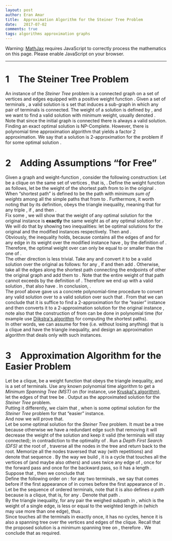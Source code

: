 ```yaml
---
layout: post
author: Eran Amar
title:  Approximation Algorithm for the Steiner Tree Problem
date:   2017-07-02
comments: true
tags: algorithms approximation graphs
---
```



<script type="math/tex">
\newcommand{\lyxlock}{}
</script>
<noscript>
<div class="warning">
Warning: <a href="http://www.mathjax.org/">MathJax</a> requires JavaScript to correctly process the mathematics on this page. Please enable JavaScript on your browser.
</div><hr>
</hr></noscript>



<h1 class="Section">
<a class="toc" name="toc-Section-1">1</a> The Steiner Tree Problem
</h1>
<div class="Unindented">
An instance of the <i>Steiner Tree</i> problem is a connected graph <span class="MathJax_Preview"><script type="math/tex">
G
</script>
</span> on a set of <span class="MathJax_Preview"><script type="math/tex">
n
</script>
</span> vertices <span class="MathJax_Preview"><script type="math/tex">
V\left(G\right)
</script>
</span> and <span class="MathJax_Preview"><script type="math/tex">
m
</script>
</span> edges <span class="MathJax_Preview"><script type="math/tex">
E
</script>
</span><span class="MathJax_Preview"><script type="math/tex">
\left(G\right)
</script>
</span> equipped with a positive weight function <span class="MathJax_Preview"><script type="math/tex">
w:E\left(G\right)\to\mathbb{R}_{>0}
</script>
</span>. Given a set of terminals <span class="MathJax_Preview"><script type="math/tex">
T\subseteq V\left(G\right)
</script>
</span>, a valid solution is s set <span class="MathJax_Preview"><script type="math/tex">
S\subseteq E\left(G\right)
</script>
</span> that induces a sub-graph in which any pair of terminals <span class="MathJax_Preview"><script type="math/tex">
t_{1},t_{2}\in T
</script>
</span> is connected. The weight of a solution <span class="MathJax_Preview"><script type="math/tex">
S
</script>
</span> is defined by <span class="MathJax_Preview"><script type="math/tex">
w\left(S\right)=\sum_{e\in S}w\left(e\right)
</script>
</span>, and we want to find a valid solution with minimum weight, usually denoted <span class="MathJax_Preview"><script type="math/tex">
S^{*}
</script>
</span>. Note that since the initial graph is connected there is always a valid solution. 
</div>
<div class="Indented">
Finding an exact optimal solution is NP-Complete. However, there is polynomial time approximation algorithm that yields a factor 2 approximation. We say that a solution <span class="MathJax_Preview"><script type="math/tex">
S
</script>
</span> is 2-approximation for the problem if <span class="MathJax_Preview"><script type="math/tex">
w\left(S\right)\le2\cdot w\left(S^{*}\right)
</script>
</span> for some optimal solution <span class="MathJax_Preview"><script type="math/tex">
S^{*}
</script>
</span>.
</div>
<h1 class="Section">
<a class="toc" name="toc-Section-2">2</a> Adding Assumptions “for Free”
</h1>
<div class="Unindented">
Given a graph <span class="MathJax_Preview"><script type="math/tex">
G
</script>
</span> and weight-function <span class="MathJax_Preview"><script type="math/tex">
w
</script>
</span>, consider the following construction: Let <span class="MathJax_Preview"><script type="math/tex">
\tilde{G}
</script>
</span> be a clique on the same set of vertices <span class="MathJax_Preview"><script type="math/tex">
V\left(\tilde{G}\right)=V\left(G\right)
</script>
</span>, that is, <span class="MathJax_Preview"><script type="math/tex">
E\left(\tilde{G}\right)=\left\{ \left(u,v\right)\mid u\ne v\in V\left(G\right)\right\} 
</script>
</span>. Define the weight function <span class="MathJax_Preview"><script type="math/tex">
\tilde{w}
</script>
</span> as follows, <span class="MathJax_Preview"><script type="math/tex">
\forall u,v\in V\left(\tilde{G}\right)
</script>
</span> let <span class="MathJax_Preview"><script type="math/tex">
\tilde{w}\left(u,v\right)
</script>
</span> be the weight of the shortest path from <span class="MathJax_Preview"><script type="math/tex">
u
</script>
</span> to <span class="MathJax_Preview"><script type="math/tex">
v
</script>
</span> in the original <span class="MathJax_Preview"><script type="math/tex">
G
</script>
</span>. When “shortest path” is defined to be the path with minimum<i> sum of weights</i> among all the simple paths that from <span class="MathJax_Preview"><script type="math/tex">
u
</script>
</span> to <span class="MathJax_Preview"><script type="math/tex">
v
</script>
</span>. Furthermore, it worth noting that by its definition, <span class="MathJax_Preview"><script type="math/tex">
\tilde{w}
</script>
</span> obeys the triangle inequality, meaning that for any triple <span class="MathJax_Preview"><script type="math/tex">
u,v,w\in V\left(\tilde{G}\right)
</script>
</span>, if <span class="MathJax_Preview"><script type="math/tex">
e_{1}=\left(u,v\right)
</script>
</span>, <span class="MathJax_Preview"><script type="math/tex">
e_{2}=\left(v,w\right)
</script>
</span> and <span class="MathJax_Preview"><script type="math/tex">
e_{3}=\left(u,w\right)
</script>
</span> then <span class="MathJax_Preview"><script type="math/tex">
\tilde{w}\left(e_{3}\right)\le\tilde{w}\left(e_{1}\right)+\tilde{w}\left(e_{2}\right)
</script>
</span>. 
</div>
<div class="Indented">
Fix some <span class="MathJax_Preview"><script type="math/tex">
T\subseteq V\left(G\right)
</script>
</span>, we will show that the weight of any optimal solution for the original instance <span class="MathJax_Preview"><script type="math/tex">
\left(G,w\right)
</script>
</span> is <b>exactly</b> the same weight as of any optimal solution for <span class="MathJax_Preview"><script type="math/tex">
\left(\tilde{G},\tilde{w}\right)
</script>
</span>. We will do that by showing two inequalities: let <span class="MathJax_Preview"><script type="math/tex">
S^{*},\tilde{S}^{*}
</script>
</span> be optimal solutions for the original and the modified instances respectively. Then <span class="MathJax_Preview"><script type="math/tex">
w\left(S^{*}\right)\le w\left(\tilde{S}^{*}\right)
</script>
</span> and <span class="MathJax_Preview"><script type="math/tex">
w\left(\tilde{S}^{*}\right)\le w\left(S^{*}\right)
</script>
</span>.
</div>
<div class="Indented">
Obviously, the inequality <span class="MathJax_Preview"><script type="math/tex">
w\left(\tilde{S}^{*}\right)\le w\left(S^{*}\right)
</script>
</span> holds, because <span class="MathJax_Preview"><script type="math/tex">
\tilde{G}
</script>
</span> contains all the edges of <span class="MathJax_Preview"><script type="math/tex">
G
</script>
</span> and for any edge <span class="MathJax_Preview"><script type="math/tex">
e
</script>
</span> in <span class="MathJax_Preview"><script type="math/tex">
G
</script>
</span> its weight over the modified instance <span class="MathJax_Preview"><script type="math/tex">
\tilde{G}
</script>
</span> have <span class="MathJax_Preview"><script type="math/tex">
\tilde{w}\left(e\right)\le w\left(e\right)
</script>
</span>, by the definition of <span class="MathJax_Preview"><script type="math/tex">
\tilde{w}
</script>
</span>. Therefore, the optimal weight over <span class="MathJax_Preview"><script type="math/tex">
\tilde{G}
</script>
</span> can only be equal to or smaller than the one of <span class="MathJax_Preview"><script type="math/tex">
G
</script>
</span>.
</div>
<div class="Indented">
The other direction is less trivial. Take any <span class="MathJax_Preview"><script type="math/tex">
\tilde{S}^{*}
</script>
</span> and convert it to be a valid solution over the original <span class="MathJax_Preview"><script type="math/tex">
G
</script>
</span> as follows: for any <span class="MathJax_Preview"><script type="math/tex">
e\in\tilde{S}^{*}
</script>
</span>, if <span class="MathJax_Preview"><script type="math/tex">
e\in E\left(G\right)
</script>
</span> and <span class="MathJax_Preview"><script type="math/tex">
w\left(e\right)\le\tilde{w}\left(e\right)
</script>
</span> then add <span class="MathJax_Preview"><script type="math/tex">
e\in S^{*}
</script>
</span>. Otherwise, take all the edges along the shortest path connecting the endpoints of <span class="MathJax_Preview"><script type="math/tex">
e
</script>
</span> other the original graph <span class="MathJax_Preview"><script type="math/tex">
G
</script>
</span> and add them to <span class="MathJax_Preview"><script type="math/tex">
S^{*}
</script>
</span>. Note that the entire weight of that path cannot exceeds <span class="MathJax_Preview"><script type="math/tex">
\tilde{w}\left(e\right)
</script>
</span> by the definition of <span class="MathJax_Preview"><script type="math/tex">
\tilde{w}
</script>
</span>. Therefore we end up with a valid solution <span class="MathJax_Preview"><script type="math/tex">
S^{*}
</script>
</span>, that also have <span class="MathJax_Preview"><script type="math/tex">
w\left(S^{*}\right)\le w\left(\tilde{S}^{*}\right)
</script>
</span>. In conclusion, <span class="MathJax_Preview"><script type="math/tex">
w\left(S^{*}\right)=w\left(\tilde{S}^{*}\right)
</script>
</span>.
</div>
<div class="Indented">
The proof above gave us a concrete polynomial-time procedure to convert any valid solution <span class="MathJax_Preview"><script type="math/tex">
\tilde{S}
</script>
</span> over <span class="MathJax_Preview"><script type="math/tex">
\tilde{G}
</script>
</span> to a valid solution <span class="MathJax_Preview"><script type="math/tex">
S
</script>
</span> over <span class="MathJax_Preview"><script type="math/tex">
G
</script>
</span> such that <span class="MathJax_Preview"><script type="math/tex">
w\left(S\right)\le w\left(\tilde{S}\right)
</script>
</span>. From that we can conclude that it is suffice to find a 2-approximation for the “easier” instance <span class="MathJax_Preview"><script type="math/tex">
\left(\tilde{G},\tilde{w}\right)
</script>
</span> and then converts it to a 2-approximation solution for the original instance <span class="MathJax_Preview"><script type="math/tex">
\left(G,w\right)
</script>
</span>, note also that the construction of <span class="MathJax_Preview"><script type="math/tex">
\tilde{G},\tilde{w}
</script>
</span> from <span class="MathJax_Preview"><script type="math/tex">
G,w
</script>
</span> can be done in polynomial time (for example use <a class="URL" href="https://en.wikipedia.org/wiki/Dijkstra%27s_algorithm">Dijkstra's algorithm</a> for computing the shortest paths).
</div>
<div class="Indented">
In other words, we can assume for free (i.e. without losing anything) that <span class="MathJax_Preview"><script type="math/tex">
G
</script>
</span> is a clique and <span class="MathJax_Preview"><script type="math/tex">
w
</script>
</span> have the triangle inequality, and design an approximation algorithm that deals only with such instances.
</div>
<h1 class="Section">
<a class="toc" name="toc-Section-3">3</a> Approximation Algorithm for the Easier Problem
</h1>
<div class="Unindented">
Let <span class="MathJax_Preview"><script type="math/tex">
G
</script>
</span> be a clique, <span class="MathJax_Preview"><script type="math/tex">
w
</script>
</span> be a weight function that obeys the triangle inequality, and <span class="MathJax_Preview"><script type="math/tex">
T
</script>
</span> is a set of terminals. Use any known polynomial time algorithm to get a <i>Minimum Spanning Tree (MST)</i> on <span class="MathJax_Preview"><script type="math/tex">
T
</script>
</span> (for instance, use <a class="URL" href="https://en.wikipedia.org/wiki/Kruskal%27s_algorithm">Kruskal's algorithm</a>), let the edges of that tree be <span class="MathJax_Preview"><script type="math/tex">
S\subseteq E\left(G\right)
</script>
</span>. Output <span class="MathJax_Preview"><script type="math/tex">
S
</script>
</span> as the approximated solution for the <i>Steiner Tree</i> problem.
</div>
<div class="Indented">
Putting it differently, we claim that <span class="MathJax_Preview"><script type="math/tex">
w\left(S\right)\le2w\left(S^{*}\right)
</script>
</span>, when <span class="MathJax_Preview"><script type="math/tex">
S^{*}
</script>
</span> is some optimal solution for the <i>Steiner Tree</i> problem for that “easier” instance. 
</div>
<div class="Indented">
And now we will prove that. 
</div>
<div class="Indented">
Let <span class="MathJax_Preview"><script type="math/tex">
S^{*}
</script>
</span> be some optimal solution for the <i>Steiner Tree</i> problem. It must be a tree because otherwise we have a redundant edge such that removing it will decrease the weight of the solution and keep it valid (the terminals will stay connected); in contradiction to the optimality of <span class="MathJax_Preview"><script type="math/tex">
S^{*}
</script>
</span>. Run a <i>Depth First Search (DFS)</i> at the root of <span class="MathJax_Preview"><script type="math/tex">
S^{*}
</script>
</span>, traverse all the nodes in the tree and return back to the root. Memorize all the nodes traversed that way (with repetitions) and denote that sequence <span class="MathJax_Preview"><script type="math/tex">
P
</script>
</span>. By the way we build <span class="MathJax_Preview"><script type="math/tex">
P
</script>
</span>, it is a cycle that touches all the vertices of <span class="MathJax_Preview"><script type="math/tex">
T
</script>
</span> (and maybe also others) and uses twice any edge of <span class="MathJax_Preview"><script type="math/tex">
S^{*}
</script>
</span>, once for the forward pass and once for the backward pass, so it has a length <span class="MathJax_Preview"><script type="math/tex">
k:=2\left|S^{*}\right|
</script>
</span>. Suppose that <span class="MathJax_Preview"><script type="math/tex">
P=\left(u_{1},...,u_{k}\right)
</script>
</span>, then we conclude that <span class="MathJax_Preview">
<script type="math/tex;mode=display">

w\left(P\right)=\sum_{i=1}^{k-1}w\left(\left(u_{i},u_{i+1}\right)\right)=2\cdot w\left(S^{*}\right)

</script>
</span>
</div>
<div class="Indented">
Define the following order on <span class="MathJax_Preview"><script type="math/tex">
T
</script>
</span>: for any two terminals <span class="MathJax_Preview"><script type="math/tex">
t_{1},t_{2}\in T
</script>
</span>, we say that <span class="MathJax_Preview"><script type="math/tex">
t_{1}
</script>
</span> comes before <span class="MathJax_Preview"><script type="math/tex">
t_{2}
</script>
</span> if the first appearance of <span class="MathJax_Preview"><script type="math/tex">
t_{1}
</script>
</span> in <span class="MathJax_Preview"><script type="math/tex">
P
</script>
</span> comes before the first appearance of <span class="MathJax_Preview"><script type="math/tex">
t_{2}
</script>
</span> in <span class="MathJax_Preview"><script type="math/tex">
P
</script>
</span>. Let <span class="MathJax_Preview"><script type="math/tex">
\left(t_{1},...,t_{\left|T\right|}\right)
</script>
</span> be the sequence of ordered terminals, note that it is also defines <i>a path</i> because <span class="MathJax_Preview"><script type="math/tex">
G
</script>
</span> is a clique, that is, <span class="MathJax_Preview"><script type="math/tex">
\left(t_{i},t_{i+1}\right)\in E\left(G\right)
</script>
</span> for any <span class="MathJax_Preview"><script type="math/tex">
i
</script>
</span>. Denote that path <span class="MathJax_Preview"><script type="math/tex">
\tilde{P}
</script>
</span>.
</div>
<div class="Indented">
By the triangle inequality, for any pair <span class="MathJax_Preview"><script type="math/tex">
t_{i},t_{i+1}\in T
</script>
</span> the weighed subpath in <span class="MathJax_Preview"><script type="math/tex">
\tilde{P}
</script>
</span>, which is the weight of a single edge, is less or equal to the weighted length in <span class="MathJax_Preview"><script type="math/tex">
P
</script>
</span> (which may use more than one edge), thus <span class="MathJax_Preview"><script type="math/tex">
w\left(\tilde{P}\right)\le w\left(P\right)
</script>
</span>. 
</div>
<div class="Indented">
Since <span class="MathJax_Preview"><script type="math/tex">
\tilde{P}
</script>
</span> touches all the terminals in <span class="MathJax_Preview"><script type="math/tex">
T
</script>
</span> exactly once, it has no cycles, hence it is also a spanning tree over the vertices <span class="MathJax_Preview"><script type="math/tex">
T
</script>
</span> and edges of the clique. Recall that the proposed solution <span class="MathJax_Preview"><script type="math/tex">
S
</script>
</span> is a minimum spanning tree on <span class="MathJax_Preview"><script type="math/tex">
T
</script>
</span>, therefore <span class="MathJax_Preview"><script type="math/tex">
w\left(S\right)\le w\left(\tilde{P}\right)
</script>
</span>. We conclude that <span class="MathJax_Preview">
<script type="math/tex;mode=display">

w\left(S\right)\le w\left(\tilde{P}\right)\le w\left(P\right)=2\cdot w\left(S^{*}\right)

</script>
</span>
as required.
</div>
